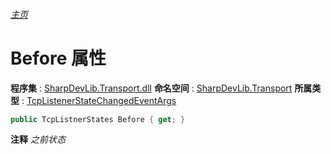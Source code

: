 ###### [主页](./Index.md "主页")
# Before 属性
**程序集** : [SharpDevLib.Transport.dll](./SharpDevLib.Transport.assembly.md "SharpDevLib.Transport.dll")
**命名空间** : [SharpDevLib.Transport](./SharpDevLib.Transport.namespace.md "SharpDevLib.Transport")
**所属类型** : [TcpListenerStateChangedEventArgs](./SharpDevLib.Transport.TcpListenerStateChangedEventArgs.md "TcpListenerStateChangedEventArgs")
``` csharp
public TcpListnerStates Before { get; }
```
**注释**
*之前状态*

